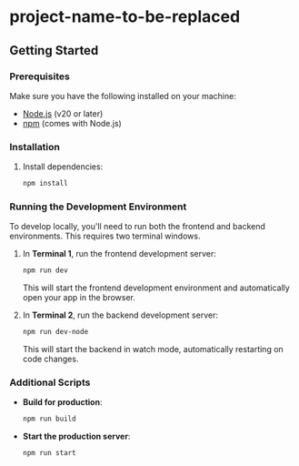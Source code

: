 # project-name-to-be-replaced

## Getting Started

### Prerequisites

Make sure you have the following installed on your machine:

- [Node.js](https://nodejs.org/) (v20 or later)
- [npm](https://www.npmjs.com/) (comes with Node.js)

### Installation

1. Install dependencies:

   ```bash
   npm install
   ```

### Running the Development Environment

To develop locally, you'll need to run both the frontend and backend environments. This requires two terminal windows.

1. In **Terminal 1**, run the frontend development server:

   ```bash
   npm run dev
   ```

   This will start the frontend development environment and automatically open your app in the browser.

2. In **Terminal 2**, run the backend development server:

   ```bash
   npm run dev-node
   ```

   This will start the backend in watch mode, automatically restarting on code changes.

### Additional Scripts

- **Build for production**:

  ```bash
  npm run build
  ```

- **Start the production server**:

  ```bash
  npm run start
  ```
